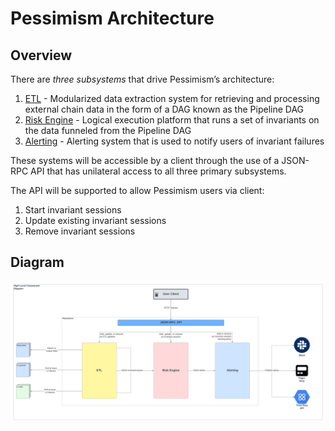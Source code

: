 # Pessimism Architecture

## Overview
There are *three subsystems* that drive Pessimism’s architecture:
1. [ETL](./etl.md) - Modularized data extraction system for retrieving and processing external chain data in the form of a DAG known as the Pipeline DAG
2. [Risk Engine](./engine.md) - Logical execution platform that runs a set of invariants on the data funneled from the Pipeline DAG
3. [Alerting](./alerting.md) - Alerting system that is used to notify users of invariant failures

These systems will be accessible by a client through the use of a JSON-RPC API that has unilateral access to all three primary subsystems.

The API will be supported to allow Pessimism users via client:
1. Start invariant sessions
2. Update existing invariant sessions
3. Remove invariant sessions

## Diagram
![high level component diagram](./assets/high_level_diagram.png)

